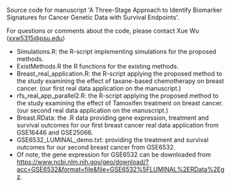 Source code for manuscript 'A Three-Stage Approach to Identify Biomarker Signatures for Cancer Genetic Data with Survival Endpoints'.

For questions or comments about the code, please contact Xue Wu (xxw5315@psu.edu)

- Simulations.R: the R-script implementing simulations for the proposed methods.
- ExistMethods.R the R functions for the existing methods.
- Breast_real_application.R: the R-script applying the proposed method to the study examining 
  the effect of taxane-based chemotherapy on breast cancer. (our first real data application on the manuscript.)
- rfs_real_app_parallel2.R: the R-script applying the proposed method to the study examining 
  the effect of Tamoxifen treatment on breast cancer. (our second real data application on the manuscript.)
- Breast.RData: the .R data providing gene expression, treatment and survival outcomes for our first breast cancer real data 
  application from GSE16446 and GSE25066.
- GSE6532_LUMINAL_demo.txt: providing the treatment and survival outcomes for our second breast cancer from GSE6532.
- Of note, the gene expression for GSE6532 can be downloaded from 
  https://www.ncbi.nlm.nih.gov/geo/download/?acc=GSE6532&format=file&file=GSE6532%5FLUMINAL%2ERData%2Egz.

